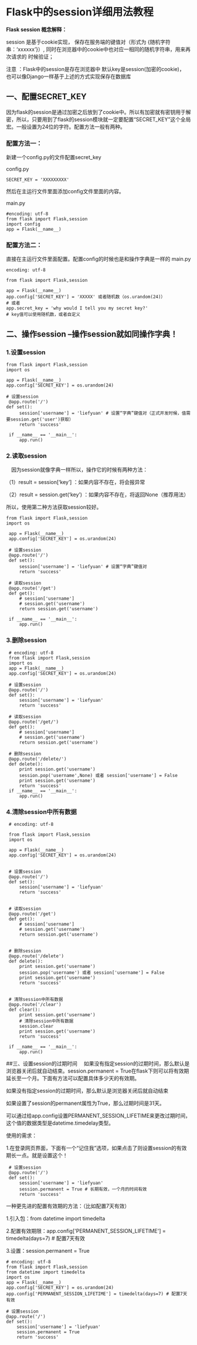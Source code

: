 # Flask中的session详细用法教程

**Flask session 概念解释：**

session 是基于cookie实现， 保存在服务端的键值对（形式为 {随机字符串：‘xxxxxx’}）, 同时在浏览器中的cookie中也对应一相同的随机字符串，用来再次请求的 时候验证；

注意 ：Flask中的session是存在浏览器中  默认key是session(加密的cookie)， 也可以像Django一样基于上述的方式实现保存在数据库

 

## 一、配置SECRET_KEY

因为flask的session是通过加密之后放到了cookie中。所以有加密就有密钥用于解密，所以，只要用到了flask的session模块就一定要配置“SECRET_KEY”这个全局宏。一般设置为24位的字符。配置方法一般有两种。

  

### 配置方法一：

新建一个config.py的文件配置secret_key 

config.py

    SECRET_KEY = 'XXXXXXXXX'


 然后在主运行文件里面添加config文件里面的内容。 

main.py

    #encoding: utf-8
    from flask import Flask,session
    import config
    app = Flask(__name__)
### 配置方法二：

直接在主运行文件里面配置。配置config的时候也是和操作字典是一样的 
main.py

    encoding: utf-8
     
    from flask import Flask,session
     
    app = Flask(__name__)
    app.config['SECRET_KEY'] = 'XXXXX' 或者随机数（os.urandom(24)）
    # 或者
    app.secret_key = 'why would I tell you my secret key?'
    # key值可以使用随机数，或者自定义
## 二、操作session –操作session就如同操作字典！
### 1.设置session
    from flask import Flask,session
    import os
     
    app = Flask(__name__)
    app.config['SECRET_KEY'] = os.urandom(24)
     
    # 设置session
     @app.route('/')
    def set():
         session['username'] = 'liefyuan' # 设置“字典”键值对（正式开发时候，值需要session.get('user')获取）
         return 'success'
     
     if __name__ == '__main__':
         app.run()


### 2.读取session
 因为session就像字典一样所以，操作它的时候有两种方法：

（1）result = session[‘key’] ：如果内容不存在，将会报异常

（2）result = session.get(‘key’) ：如果内容不存在，将返回None（推荐用法）

所以，使用第二种方法获取session较好。

    from flask import Flask,session
    import os
     
     app = Flask(__name__)
     app.config['SECRET_KEY'] = os.urandom(24)
     
     # 设置session
     @app.route('/')
     def set():
         session['username'] = 'liefyuan' # 设置“字典”键值对
         return 'success'
     
     # 读取session
     @app.route('/get')
     def get():
         # session['username']
         # session.get('username')
         return session.get('username')
     
     if __name__ == '__main__':
         app.run()




### 3.删除session
     # encoding: utf-8
     from flask import Flask,session
     import os
     app = Flask(__name__)
     app.config['SECRET_KEY'] = os.urandom(24)
     
     # 设置session
     @app.route('/')
     def set():
         session['username'] = 'liefyuan'
         return 'success'
         
     # 读取session
     @app.route('/get/')
     def get():
         # session['username']
         # session.get('username')
         return session.get('username')
         
     # 删除session
     @app.route('/delete/')
     def delete():
         print session.get('username')
         session.pop('username',None) 或者 session['username'] = False
         print session.get('username')
         return 'success'
     if __name__ == '__main__':
         app.run()
### 4.清除session中所有数据
     # encoding: utf-8
     
     from flask import Flask,session
     import os
     
     app = Flask(__name__)
     app.config['SECRET_KEY'] = os.urandom(24)
     
     
     # 设置session
     @app.route('/')
     def set():
         session['username'] = 'liefyuan'
         return 'success'
     
     
     # 读取session
     @app.route('/get')
     def get():
         # session['username']
         # session.get('username')
         return session.get('username')
     
     
     # 删除session
     @app.route('/delete')
     def delete():
         print session.get('username')
         session.pop('username') 或者 session['username'] = False
         print session.get('username')
         return 'success'
     
     
     # 清除session中所有数据
     @app.route('/clear')
     def clear():
         print session.get('username')
         # 清除session中所有数据
         session.clear
         print session.get('username')
         return 'success'
     
     if __name__ == '__main__':
         app.run()


##三、设置session的过期时间
 如果没有指定session的过期时间，那么默认是浏览器关闭后就自动结束。session.permanent = True在flask下则可以将有效期延长至一个月。下面有方法可以配置具体多少天的有效期。

如果没有指定session的过期时间，那么默认是浏览器关闭后就自动结束

如果设置了session的permanent属性为True，那么过期时间是31天。

可以通过给app.config设置PERMANENT_SESSION_LIFETIME来更改过期时间，这个值的数据类型是datetime.timedelay类型。

使用的需求：

1.在登录网页界面，下面有一个“记住我”选项，如果点击了则设置session的有效期长一点。就是设置这个！



     # 设置session
     @app.route('/')
     def set():
         session['username'] = 'liefyuan'
         session.permanent = True # 长期有效，一个月的时间有效
         return 'success'


一种更先进的配置有效期的方法：（比如配置7天有效）

1.引入包：from datetime import timedelta

2.配置有效期限：app.config['PERMANENT_SESSION_LIFETIME'] = timedelta(days=7) # 配置7天有效

3.设置：session.permanent = True

    # encoding: utf-8
    from flask import Flask,session
    from datetime import timedelta
    import os 
    app = Flask(__name__)
    app.config['SECRET_KEY'] = os.urandom(24)
    app.config['PERMANENT_SESSION_LIFETIME'] = timedelta(days=7) # 配置7天有效 
    
    # 设置session
    @app.route('/')
    def set():
        session['username'] = 'liefyuan'
        session.permanent = True
        return 'success'